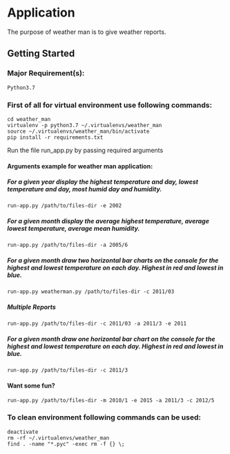 Application
=======

The purpose of weather man is to give weather reports.

## Getting Started

### Major Requirement(s):
    Python3.7

### First of all for virtual environment use following commands:
    cd weather_man
    virtualenv -p python3.7 ~/.virtualenvs/weather_man
    source ~/.virtualenvs/weather_man/bin/activate
    pip install -r requirements.txt

 Run the file run_app.py by passing required arguments

#### Arguments example for weather man application:
#####  For a given year display the highest temperature and day, lowest temperature and day, most humid day and humidity.

	run-app.py /path/to/files-dir -e 2002
##### For a given month display the average highest temperature, average lowest temperature, average mean humidity.

	run-app.py /path/to/files-dir -a 2005/6
##### For a given month draw two horizontal bar charts on the console for the highest and lowest temperature on each day. Highest in red and lowest in blue.

	run-app.py weatherman.py /path/to/files-dir -c 2011/03
##### Multiple Reports

	run-app.py /path/to/files-dir -c 2011/03 -a 2011/3 -e 2011

##### For a given month draw one horizontal bar chart on the console for the highest and lowest temperature on each day. Highest in red and lowest in blue.

	run-app.py /path/to/files-dir -c 2011/3

#### Want some fun?
    run-app.py /path/to/files-dir -m 2010/1 -e 2015 -a 2011/3 -c 2012/5

### To clean environment following commands can be used:
    deactivate
    rm -rf ~/.virtualenvs/weather_man
    find . -name "*.pyc" -exec rm -f {} \;
